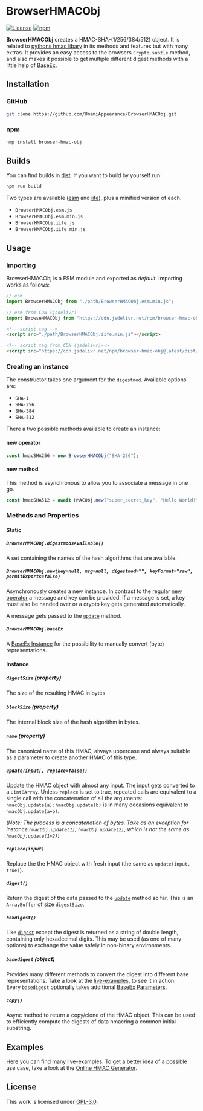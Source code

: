 # BrowserHMACObj

[![License](https://img.shields.io/github/license/UmamiAppearance/BrowserHMACObj?color=009911&style=for-the-badge)](./LICENSE)
[![npm](https://img.shields.io/npm/v/browser-hmac-obj?color=%23009911&style=for-the-badge)](https://www.npmjs.com/package/browser-hmac-obj)


**BrowserHMACObj** creates a HMAC-SHA-(1/256/384/512) object. It is related to [pythons hmac libary](https://docs.python.org/3/library/hmac.html) in its methods and features but with many extras. It provides an easy access to the browsers ``Crypto.subtle`` method, and also makes it possible to get multiple different digest methods with a little help of [BaseEx](https://github.com/UmamiAppearance/BaseExJS).

## Installation

### GitHub
```sh
git clone https://github.com/UmamiAppearance/BrowserHMACObj.git
```

### npm
```sh
nmp install browser-hmac-obj
```

## Builds
You can find builds in [dist](https://github.com/UmamiAppearance/BrowserHMACObj/tree/main/dist). If you want to build by yourself run:

```sh
npm run build
``` 

Two types are available ([esm](https://developer.mozilla.org/en-US/docs/Web/JavaScript/Guide/Modules) and [iife](https://developer.mozilla.org/en-US/docs/Glossary/IIFE)), plus a minified version of each. 
* ``BrowserHMACObj.esm.js``
* ``BrowserHMACObj.esm.min.js``
* ``BrowserHMACObj.iife.js``
* ``BrowserHMACObj.iife.min.js``


## Usage

### Importing
BrowserHMACObj is a ESM module and exported as _default_. Importing works as follows:
```js
// esm
import BrowserHMACObj from "./path/BrowserHMACObj.esm.min.js";

// esm from CDN (jsdelivr)
import BrowseHMACObj from "https://cdn.jsdelivr.net/npm/browser-hmac-obj@latest/dist/BrowserHMACObj.esm.min.js"
```

```html
<!-- script tag -->
<script src="./path/BrowserHMACObj.iife.min.js"></script>

<!-- script tag from CDN (jsdelivr)-->
<script src="https://cdn.jsdelivr.net/npm/browser-hmac-obj@latest/dist/BrowserHMACObj.iife.min.js"></script>
```

### Creating an instance    
The constructor takes one argument for the ``digestmod``. Available options are:
* ``SHA-1``
* ``SHA-256``
* ``SHA-384``
* ``SHA-512``

There a two possible methods available to create an instance:

#### new operator
```js
const hmacSHA256 = new BrowserHMACObj("SHA-256");
```

#### new method
This method is asynchronous to allow you to associate a message in one go.
```js
const hmacSHA512 = await HMACObj.new("super_secret_key", "Hello World!", "SHA-512");
```


### Methods and Properties


#### Static

##### ``BrowserHMACObj.digestmodsAvailable()``
A set containing the names of the hash algorithms that are available.

##### ``BrowserHMACObj.new(key=null, msg=null, digestmod="", keyFormat="raw", permitExports=false)``
Asynchronously creates a new instance. In contrast to the regular [new operator](#new-operator) a message and key can  be provided. If a message is set, a key must also be handed over or a crypto key gets generated automatically.  
  
A message gets passed to the [``update``](#updateinput-replacefalse) method.

##### ``BrowserHMACObj.baseEx``
A [BaseEx Instance](https://github.com/UmamiAppearance/BaseExJS#available-converterscharsets) for the possibility to manually convert (byte) representations.

#### Instance

##### ``digestSize`` _(property)_
The size of the resulting HMAC in bytes.

##### ``blockSize`` _(property)_
The internal block size of the hash algorithm in bytes.

##### ``name`` _(property)_
The canonical name of this HMAC, always uppercase and always suitable as a parameter to create another HMAC of this type.

##### ``update(input[, replace=false])``
Update the HMAC object with almost any input. The input gets converted to a ``Uint8Array``. Unless ``replace`` is set to true, repeated calls are equivalent to a single call with the concatenation of all the arguments:  
``hmacObj.update(a)``; ``hmacObj.update(b)`` is in many occasions equivalent to ``hmacObj.update(a+b)``.  
  
_(Note: The process is a concatenation of bytes. Take as an exception for instance ``hmacObj.update(1)``; ``hmacObj.update(2)``, which is not the same as ``hmacObj.update(1+2)``)_


##### ``replace(input)``
Replace the the HMAC object with fresh input (the same as ``update(input, true)``).

##### ``digest()``
Return the digest of the data passed to the [``update``](#updateinput-replacefalse) method so far. This is an ``ArrayBuffer`` of size [``digestSize``](#digestsize-property).

##### ``hexdigest()``
Like [``digest``](#digest) except the digest is returned as a string of double length, containing only hexadecimal digits. This may be used (as one of many options) to exchange the value safely in non-binary environments.

##### ``basedigest`` _(object)_
Provides many different methods to convert the digest into different base representations. Take a look at the [live-examples](https://umamiappearance.github.io/BrowserHMACObj/examples/live-examples.html#base-representations), to see it in action.  
Every ``basedigest`` optionally takes additional [BaseEx Parameters](https://github.com/UmamiAppearance/BaseExJS#options).

##### ``copy()``
Async method to return a copy/clone of the HMAC object. This can be used to efficiently compute the digests of data hmacring a common initial substring.


## Examples
[Here](https://umamiappearance.github.io/BrowserHMACObj/examples/live-examples.html) you can find many live-examples. To get a better idea of a possible use case, take a look at the [Online HMAC Generator](https://umamiappearance.github.io/BrowserHMACObj/examples/generator.html).


## License
This work is licensed under [GPL-3.0](https://opensource.org/licenses/GPL-3.0).
